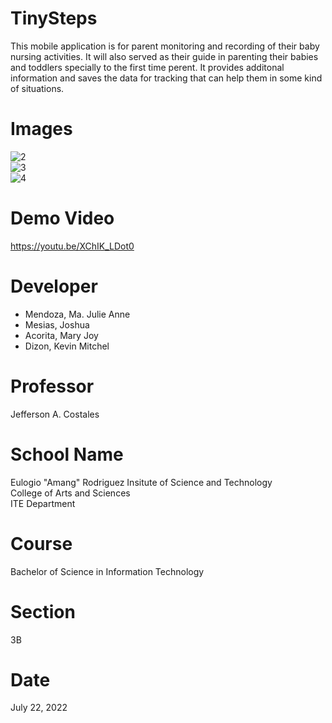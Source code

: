 # TinySteps
  This mobile application is for parent monitoring and recording of their baby nursing activities. It will also served as their guide in parenting their babies and toddlers specially to the first time perent. It provides additonal information and saves the data for tracking that can help them in some kind of situations.
# Images

![2](https://user-images.githubusercontent.com/109802641/180451316-b75eb98f-2a49-446c-a66a-cc4981dbd6ac.jpg)<br />
![3](https://user-images.githubusercontent.com/109802641/180452601-03bd1ffb-1804-4d4b-9f65-64302b9b21e6.jpg)<br />
![4](https://user-images.githubusercontent.com/109802641/180453059-8cc8bae5-4278-4939-9a46-a02b3c002d2f.jpg)<br />


# Demo Video
https://youtu.be/XChIK_LDot0
# Developer
* Mendoza, Ma. Julie Anne
* Mesias, Joshua
* Acorita, Mary Joy
* Dizon, Kevin Mitchel
# Professor
Jefferson A. Costales
# School Name
Eulogio "Amang" Rodriguez Insitute of Science and Technology<br />
College of Arts and Sciences<br />
ITE Department
# Course
Bachelor of Science in Information Technology
# Section 
3B
# Date
July 22, 2022
